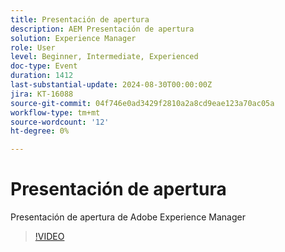 ```yaml
---
title: Presentación de apertura
description: AEM Presentación de apertura
solution: Experience Manager
role: User
level: Beginner, Intermediate, Experienced
doc-type: Event
duration: 1412
last-substantial-update: 2024-08-30T00:00:00Z
jira: KT-16088
source-git-commit: 04f746e0ad3429f2810a2a8cd9eae123a70ac05a
workflow-type: tm+mt
source-wordcount: '12'
ht-degree: 0%

---
```



# Presentación de apertura

Presentación de apertura de Adobe Experience Manager

>[!VIDEO](https://video.tv.adobe.com/v/3454960/?learn=on&captions=spa)
